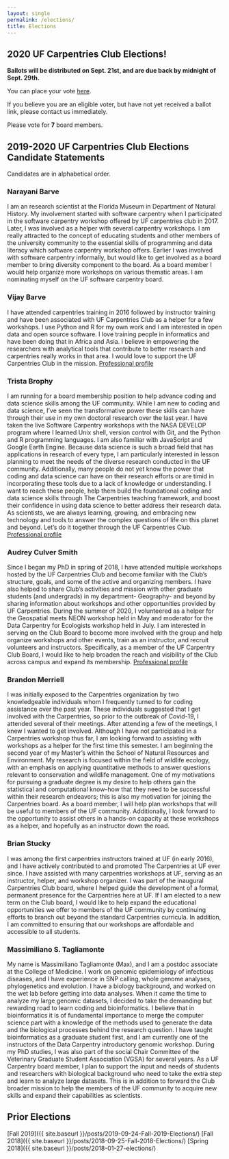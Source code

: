 ```yaml
---
layout: single
permalink: /elections/
title: Elections
---
```


## 2020 UF Carpentries Club Elections!

**Ballots will be distributed on Sept. 21st, and are due back by midnight of Sept. 29th.**

You can place your vote [here](https://forms.gle/LCYHTuMTQRzitKaUA).

If you believe you are an eligible voter, but have not yet received a ballot link, please contact us immediately.

Please vote for **7** board members.

## 2019-2020 UF Carpentries Club Elections Candidate Statements
Candidates are in alphabetical order. 

### Narayani Barve
I am an research scientist at the Florida Museum in Department of Natural History. My involvement started with software carpentry when I participated in the software carpentry workshop offered by UF carpentries club in 2017. Later, I was involved as a helper with several carpentry workshops. I am really attracted to the concept of educating students and other members of the university community to the essential skills of programming and data literacy which software carpentry workshop offers. Earlier I was involved with software carpentry informally, but would like to get involved as a board member to bring diversity component to the board. As a board member I would help organize more workshops on various thematic areas. I am nominating myself on the UF software carpentry board. 

### Vijay Barve
I have attended carpentries training in 2016 followed by instructor training and have been associated with UF Carpentries Club as a helper for a few workshops. I use Python and R for my own work and I am interested in open data and open source software. I love training people in informatics and have been doing that in Africa and Asia. I believe in empowering the researchers with analytical tools that contribute to better research and carpentries really works in that area. I would love to support the UF Carpentries Club in the mission. 
[Professional profile](http://vijaybarve.net/)

### Trista Brophy
I am running for a board membership position to help advance coding and data science skills among the UF community. While I am new to coding and data science, I’ve seen the transformative power these skills can have through their use in my own doctoral research over the last year. I have taken the live Software Carpentry workshops with the NASA DEVELOP program where I learned Unix shell, version control with Git, and the Python and R programming languages. I am also familiar with JavaScript and Google Earth Engine. Because data science is such a broad field that has applications in research of every type, I am particularly interested in lesson planning to meet the needs of the diverse research conducted in the UF community. Additionally, many people do not yet know the power that coding and data science can have on their research efforts or are timid in incorporating these tools due to a lack of knowledge or understanding. I want to reach these people, help them build the foundational coding and data science skills through The Carpentries teaching framework, and boost their confidence in using data science to better address their research data. As scientists, we are always learning, growing, and embracing new technology and tools to answer the complex questions of life on this planet and beyond. Let’s do it together through the UF Carpentries Club. 
[Professional profile](https://www.linkedin.com/in/tristabrophy/)

### Audrey Culver Smith
Since I began my PhD in spring of 2018, I have attended multiple workshops hosted by the UF Carpentries Club and become familiar with the Club’s structure, goals, and some of the active and organizing members. I have also helped to share Club’s activities and mission with other graduate students (and undergrads) in my department- Geography- and beyond by sharing information about workshops and other opportunities provided by UF Carpentries. During the summer of 2020, I volunteered as a helper for the Geospatial meets NEON workshop held in May and moderator for the Data Carpentry for Ecologists workshop held in July.  I am interested in serving on the Club Board to become more involved with the group and help organize workshops and other events, train as an instructor, and recruit volunteers and instructors.  Specifically, as a member of the UF Carpentry Club Board, I would like to help broaden the reach and visibility of the Club across campus and expand its membership. 
[Professional profile](https://www.researchgate.net/profile/Audrey_Smith3)

### Brandon Merriell
I was initially exposed to the Carpentries organization by two knowledgeable individuals whom I frequently turned to for coding assistance over the past year. These individuals suggested that I get involved with the Carpentries, so prior to the outbreak of Covid-19, I attended several of their meetings. After attending a few of the meetings, I knew I wanted to get involved. Although I have not participated in a Carpentries workshop thus far, I am looking forward to assisting with workshops as a helper for the first time this semester.
I am beginning the second year of my Master’s within the School of Natural Resources and Environment. My research is focused within the field of wildlife ecology, with an emphasis on applying quantitative methods to answer questions relevant to conservation and wildlife management. One of my motivations for pursuing a graduate degree is my desire to help others gain the statistical and computational know-how that they need to be successful within their research endeavors; this is also my motivation for joining the Carpentries board. As a board member, I will help plan workshops that will be useful to members of the UF community. Additionally, I look forward to the opportunity to assist others in a hands-on capacity at these workshops as a helper, and hopefully as an instructor down the road.

### Brian Stucky
I was among the first carpentries instructors trained at UF (in early 2016), and I have actively contributed to and promoted The Carpentries at UF ever since.  I have assisted with many carpentries workshops at UF, serving as an instructor, helper, and workshop organizer.  I was part of the inaugural Carpentries Club board, where I helped guide the development of a formal, permanent presence for the Carpentries here at UF.  If I am elected to a new term on the Club board, I would like to help expand the educational opportunities we offer to members of the UF community by continuing efforts to branch out beyond the standard Carpentries curricula.  In addition, I am committed to ensuring that our workshops are affordable and accessible to all students.

### Massimiliano S. Tagliamonte
My name is Massimiliano Tagliamonte (Max), and I am a postdoc associate at the College of Medicine. I work on genomic epidemiology of infectious diseases, and I have experience in SNP calling, whole genome analyses, phylogenetics and evolution. I have a biology background, and worked on the wet lab before getting into data analyses. When it came the time to analyze my large genomic datasets, I decided to take the demanding but rewarding road to learn coding and bioinformatics. I believe that in bioinformatics it is of fundamental importance to merge the computer science part with a knowledge of the methods used to generate the data and the biological processes behind the research question.
I have taught bioinformatics as a graduate student first, and I am currently one of the instructors of the Data Carpentry introductory genomic workshop. During my PhD studies, I was also part of the social Chair Committee of the Veterinary Graduate Student Association (VGSA) for several years.
As a UF Carpentry board member, I plan to support the input and needs of students and researchers with biological background who need to take the extra step and learn to analyze large datasets. This is in addition to forward the Club broader mission to help the members of the UF community to acquire new skills and expand their capabilities as scientists.

## Prior Elections

[Fall 2019]({{ site.baseurl }}/posts/2019-09-24-Fall-2019-Elections/)
[Fall 2018]({{ site.baseurl }}/posts/2018-09-25-Fall-2018-Elections/)
[Spring 2018]({{ site.baseurl }}/posts/2018-01-27-elections/)
